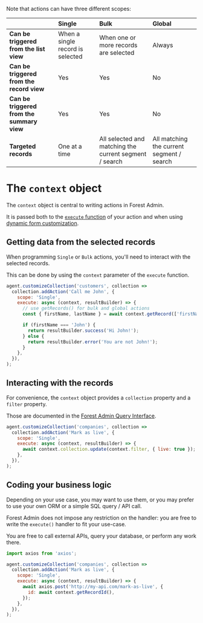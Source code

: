 Note that actions can have three different scopes:

| &nbsp;                                     | Single                           | Bulk                                                   | Global                                    |
| :----------------------------------------- | :------------------------------- | :----------------------------------------------------- | :---------------------------------------- |
| **Can be triggered from the list view**    | When a single record is selected | When one or more records are selected                  | Always                                    |
| **Can be triggered from the record view**  | Yes                              | Yes                                                    | No                                        |
| **Can be triggered from the summary view** | Yes                              | Yes                                                    | No                                        |
| **Targeted records**                       | One at a time                    | All selected and matching the current segment / search | All matching the current segment / search |

# The `context` object

The `context` object is central to writing actions in Forest Admin.

It is passed both to the [`execute` function](./frontend-behavior.md) of your action and when using [dynamic form customization](./forms.md#dynamic-configuration).

## Getting data from the selected records

When programming `Single` or `Bulk` actions, you'll need to interact with the selected records.

This can be done by using the `context` parameter of the `execute` function.

```javascript
agent.customizeCollection('customers', collection =>
  collection.addAction('Call me John', {
    scope: 'Single',
    execute: async (context, resultBuilder) => {
      // use getRecords() for bulk and global actions
      const { firstName, lastName } = await context.getRecord(['firstName']);

      if (firstName === 'John') {
        return resultBuilder.success('Hi John!');
      } else {
        return resultBuilder.error('You are not John!');
      }
    },
  }),
);
```

## Interacting with the records

For convenience, the `context` object provides a `collection` property and a `filter` property.

Those are documented in the [Forest Admin Query Interface](../../under-the-hood/queries/README.md).

```javascript
agent.customizeCollection('companies', collection =>
  collection.addAction('Mark as live', {
    scope: 'Single',
    execute: async (context, resultBuilder) => {
      await context.collection.update(context.filter, { live: true });
    },
  }),
);
```

## Coding your business logic

Depending on your use case, you may want to use them, or you may prefer to use your own ORM or a simple SQL query / API call.

Forest Admin does not impose any restriction on the handler: you are free to write the `execute()` handler to fit your use-case.

You are free to call external APIs, query your database, or perform any work there.

```javascript
import axios from 'axios';

agent.customizeCollection('companies', collection =>
  collection.addAction('Mark as live', {
    scope: 'Single',
    execute: async (context, resultBuilder) => {
      await axios.post('http://my-api.com/mark-as-live', {
        id: await context.getRecordId(),
      });
    },
  }),
);
```

